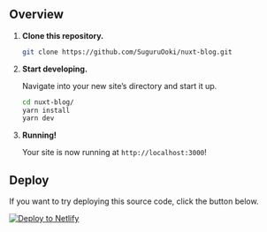 ## Overview

1.  **Clone this repository.**

    ```sh
    git clone https://github.com/SuguruOoki/nuxt-blog.git
    ```

2.  **Start developing.**

    Navigate into your new site’s directory and start it up.

    ```sh
    cd nuxt-blog/
    yarn install
    yarn dev
    ```

3.  **Running!**

    Your site is now running at `http://localhost:3000`!

## Deploy

If you want to try deploying this source code, click the button below.

[![Deploy to Netlify](https://www.netlify.com/img/deploy/button.svg)](https://app.netlify.com/start/deploy?repository=https://github.com/SuguruOoki/nuxt-blog)
